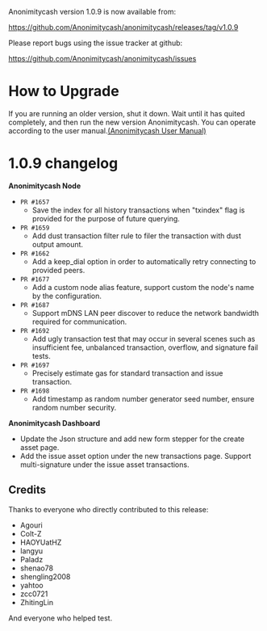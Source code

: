 Anonimitycash version 1.0.9 is now available from:

  https://github.com/Anonimitycash/anonimitycash/releases/tag/v1.0.9


Please report bugs using the issue tracker at github:

  https://github.com/Anonimitycash/anonimitycash/issues

How to Upgrade
===============

If you are running an older version, shut it down. Wait until it has quited completely, and then run the new version Anonimitycash.
You can operate according to the user manual.[(Anonimitycash User Manual)](https://anonimitycash.io/wp-content/themes/freddo/images/wallet/AnonimitycashUsermanualV1.0_en.pdf)


1.0.9 changelog
================
__Anonimitycash Node__

+ `PR #1657`
    - Save the index for all history transactions when "txindex" flag is provided for the purpose of future querying.
+ `PR #1659`
    - Add dust transaction filter rule to filer the transaction with dust output amount.
+ `PR #1662`
    - Add a keep_dial option in order to automatically retry connecting to provided peers.
+ `PR #1677`
    - Add a custom node alias feature, support custom the node's name by the configuration.
+ `PR #1687`
    - Support mDNS LAN peer discover to reduce the network bandwidth required for communication.
+ `PR #1692`
    - Add ugly transaction test that may occur in several scenes such as insufficient fee, unbalanced transaction, overflow, and signature fail tests.
+ `PR #1697`
    - Precisely estimate gas for standard transaction and issue transaction.
+ `PR #1698`
    - Add timestamp as random number generator seed number, ensure random number security.


__Anonimitycash Dashboard__

- Update the Json structure and add new form stepper for the create asset page.
- Add the issue asset option under the new transactions page. Support multi-signature under the issue asset transactions.

Credits
--------

Thanks to everyone who directly contributed to this release:

- Agouri
- Colt-Z
- HAOYUatHZ
- langyu
- Paladz
- shenao78
- shengling2008
- yahtoo
- zcc0721
- ZhitingLin

And everyone who helped test.
